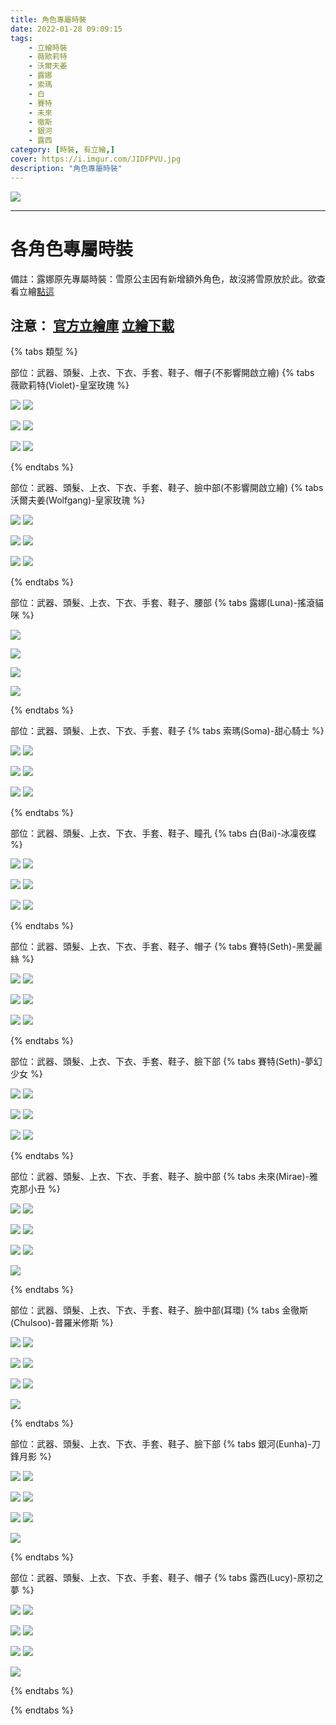 ```yaml
---
title: 角色專屬時裝
date: 2022-01-28 09:09:15
tags:
    - 立繪時裝
    - 薇歐莉特
    - 沃爾夫姜
    - 露娜
    - 索瑪
    - 白
    - 賽特
    - 未來
    - 徹斯
    - 銀河
    - 露西
category: [時裝, 有立繪,]
cover: https://i.imgur.com/JIDFPVU.jpg
description: "角色專屬時裝"
---
```


![](https://i.imgur.com/JIDFPVU.jpg)

---
# 各角色專屬時裝

備註：露娜原先專屬時裝：雪原公主因有新增額外角色，故沒將雪原放於此。欲查看立繪[點這](https://connand.github.io/costumes/Princess/)

**注意**：
[官方立繪庫](https://closers.nexon.com/Pds/FanSiteKit)
[立繪下載](https://closers.vod.nexoncdn.co.kr/site/fansitekit/Closers_FansiteKit_Launching_Costume_201215obuu.zip)
---

{% tabs 類型 %}
<!-- tab 薇歐莉特(Violet)-皇室玫瑰-->
部位：武器、頭髮、上衣、下衣、手套、鞋子、帽子(不影響開啟立繪)
{% tabs  薇歐莉特(Violet)-皇室玫瑰 %}
<!-- tab A型(混搭立繪)-->
![](https://i.imgur.com/NG31oqM.jpg)
![](https://i.imgur.com/PLJy6Pj.png)
<!-- endtab -->
<!-- tab B型-->
![](https://i.imgur.com/9reN4GF.jpg)
![](https://i.imgur.com/lBGKwmo.png)
<!-- endtab -->
<!-- tab C型-->
![](https://i.imgur.com/Nr6ZVj4.jpg)
![](https://i.imgur.com/U8DfUK5.png)
<!-- endtab -->
{% endtabs %}
<!-- endtab -->

<!-- tab 沃爾夫姜(Wolfgang)-皇家玫瑰 -->
部位：武器、頭髮、上衣、下衣、手套、鞋子、臉中部(不影響開啟立繪)
{% tabs 沃爾夫姜(Wolfgang)-皇家玫瑰 %}
<!-- tab A型(混搭立繪)-->
![](https://i.imgur.com/HpKR6Pi.jpg)
![](https://i.imgur.com/x4ZH2Mc.png)
<!-- endtab -->
<!-- tab B型-->
![](https://i.imgur.com/yvvLTvg.jpg)
![](https://i.imgur.com/riX9cIw.png)
<!-- endtab -->
<!-- tab C型-->
![](https://i.imgur.com/eWDxdFt.jpg)
![](https://i.imgur.com/yc233tv.png)
<!-- endtab -->
{% endtabs %}
<!-- endtab -->

<!-- tab 露娜(Luna)-搖滾貓咪-->
部位：武器、頭髮、上衣、下衣、手套、鞋子、腰部
{% tabs 露娜(Luna)-搖滾貓咪 %}
<!-- tab A型(混搭立繪)-->
![](https://i.imgur.com/9lsQ4pV.jpg)
<!-- endtab -->
<!-- tab B型-->
![](https://i.imgur.com/lZxvXiY.jpg)
<!-- endtab -->
<!-- tab C型-->
![](https://i.imgur.com/DncKtx8.jpg)
<!-- endtab -->
<!-- tab 模組圖 -->
![](https://i.imgur.com/tp2EfgH.png)
<!-- endtab -->
{% endtabs %}
<!-- endtab -->

<!-- tab 索瑪(Soma)-甜心騎士 -->
部位：武器、頭髮、上衣、下衣、手套、鞋子
{% tabs 索瑪(Soma)-甜心騎士 %}
<!-- tab A型(混搭立繪)-->
![](https://i.imgur.com/kSRfW2T.jpg)
![](https://i.imgur.com/J28Olyj.png)
<!-- endtab -->
<!-- tab B型-->
![](https://i.imgur.com/xARdgLZ.jpg)
![](https://i.imgur.com/zOyPqtT.png)
<!-- endtab -->
<!-- tab C型-->
![](https://i.imgur.com/ex6k44R.jpg)
![](https://i.imgur.com/uKzDtK5.png)
<!-- endtab -->
{% endtabs %}
<!-- endtab -->

<!-- tab 白(Bai)-冰凜夜蝶 -->
部位：武器、頭髮、上衣、下衣、手套、鞋子、瞳孔
{% tabs 白(Bai)-冰凜夜蝶 %}
<!-- tab A型(混搭立繪) -->
![](https://i.imgur.com/qVuBTnp.jpg)
![](https://i.imgur.com/tlTEXs3.png)
<!-- endtab -->
<!-- tab B型-->
![](https://i.imgur.com/3uw5IQv.jpg)
![](https://i.imgur.com/JqUofuf.png)
<!-- endtab -->
<!-- tab C型-->
![](https://i.imgur.com/8Z62T6h.jpg)
![](https://i.imgur.com/gA2ABOn.png)
<!-- endtab -->
<!-- endtab -->
{% endtabs %}
<!-- endtab -->

<!-- tab 賽特(Seth)-黑愛麗絲 -->
部位：武器、頭髮、上衣、下衣、手套、鞋子、帽子
{% tabs 賽特(Seth)-黑愛麗絲 %}
<!-- tab A型(混搭立繪)-->
![](https://i.imgur.com/d4i87xS.jpg)
![](https://i.imgur.com/SEy0hKC.png)
<!-- endtab -->
<!-- tab B型-->
![](https://i.imgur.com/1ZQMOCN.jpg)
![](https://i.imgur.com/A5hB9Sf.png)
<!-- endtab -->
<!-- tab C型-->
![](https://i.imgur.com/MZnQfCi.jpg)
![](https://i.imgur.com/HHMKEVh.png)
<!-- endtab -->
{% endtabs %}
<!-- endtab -->

<!-- tab 賽特(Seth)-夢幻少女 -->
部位：武器、頭髮、上衣、下衣、手套、鞋子、臉下部
{% tabs 賽特(Seth)-夢幻少女 %}
<!-- tab A型(混搭立繪)-->
![](https://i.imgur.com/3U14ZMl.jpg)
![](https://i.imgur.com/QB40D6t.png)
<!-- endtab -->
<!-- tab B型-->
![](https://i.imgur.com/sHFvQ0o.jpg)
![](https://i.imgur.com/Vm2LyFJ.png)
<!-- endtab -->
<!-- tab C型-->
![](https://i.imgur.com/BYPWVO0.jpg)
![](https://i.imgur.com/dfWXWkD.png)
<!-- endtab -->
{% endtabs %}
<!-- endtab -->

<!-- tab 未來(Mirae)-雅克那小丑 -->
部位：武器、頭髮、上衣、下衣、手套、鞋子、臉中部
{% tabs 未來(Mirae)-雅克那小丑 %}
<!-- tab A型-->
![](https://i.imgur.com/l6sOlrq.jpg)
![](https://i.imgur.com/HTMV24o.png)
<!-- endtab -->
<!-- tab B型-->
![](https://i.imgur.com/vDWjwlq.jpg)
![](https://i.imgur.com/0pDgs0V.png)
<!-- endtab -->
<!-- tab C型-->
![](https://i.imgur.com/HhJ6yhM.jpg)
![](https://i.imgur.com/pEh6A0c.png)
<!-- endtab -->
<!-- tab 混搭立繪 -->
![](https://i.imgur.com/LNf62ZK.jpg)
<!-- endtab -->
{% endtabs %}
<!-- endtab -->

<!-- tab 金徹斯(Chulsoo)-普羅米修斯 -->
部位：武器、頭髮、上衣、下衣、手套、鞋子、臉中部(耳環)
{% tabs 金徹斯(Chulsoo)-普羅米修斯 %}
<!-- tab A型-->
![](https://i.imgur.com/E6R2qvq.jpg)
![](https://i.imgur.com/Z9rhuGw.png)
<!-- endtab -->
<!-- tab B型-->
![](https://i.imgur.com/F9xjAfu.jpg)
![](https://i.imgur.com/DPaakmV.png)
<!-- endtab -->
<!-- tab C型-->
![](https://i.imgur.com/CJnhEeW.jpg)
![](https://i.imgur.com/ifxLGWg.png)
<!-- endtab -->
<!-- tab 混搭立繪 -->
![](https://i.imgur.com/Oiy5Yg9.jpg)
<!-- endtab -->
{% endtabs %}
<!-- endtab -->

<!-- tab 銀河(Eunha)-刀鋒月影 -->
部位：武器、頭髮、上衣、下衣、手套、鞋子、臉下部
{% tabs 銀河(Eunha)-刀鋒月影 %}
<!-- tab A型-->
![](https://i.imgur.com/1Zfde6M.jpg)
![](https://i.imgur.com/AmK97Y4.png)
<!-- endtab -->
<!-- tab B型-->
![](https://i.imgur.com/J0ljfAN.jpg)
![](https://i.imgur.com/WMtiMOa.png)
<!-- endtab -->
<!-- tab C型-->
![](https://i.imgur.com/HyazfHn.jpg)
![](https://i.imgur.com/d6fvAMI.png)
<!-- endtab -->
<!-- tab 混搭立繪 -->
![](https://i.imgur.com/xictnCB.jpg)
<!-- endtab -->
{% endtabs %}
<!-- endtab -->

<!-- tab 露西(Lucy)-原初之夢 -->
部位：武器、頭髮、上衣、下衣、手套、鞋子、帽子
{% tabs 露西(Lucy)-原初之夢 %}
<!-- tab A型-->
![](https://i.imgur.com/rQN9NGU.jpg)
![](https://i.imgur.com/eAcRZRQ.png)
<!-- endtab -->
<!-- tab B型-->
![](https://i.imgur.com/AG9Ghhb.jpg)
![](https://i.imgur.com/csUysCC.png)
<!-- endtab -->
<!-- tab C型-->
![](https://i.imgur.com/PL54cpz.jpg)
![](https://i.imgur.com/FodOwtz.png)
<!-- endtab -->
<!-- tab 混搭立繪 -->
![](https://i.imgur.com/Dxm2C06.jpg)
<!-- endtab -->
{% endtabs %}
<!-- endtab -->

{% endtabs %}
